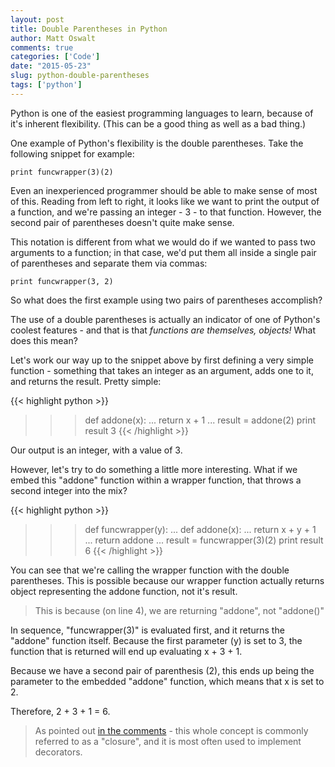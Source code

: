 ```yaml
---
layout: post
title: Double Parentheses in Python
author: Matt Oswalt
comments: true
categories: ['Code']
date: "2015-05-23"
slug: python-double-parentheses
tags: ['python']
---
```



Python is one of the easiest programming languages to learn, because of it's inherent flexibility. (This can be a good thing as well as a bad thing.)

One example of Python's flexibility is the double parentheses. Take the following snippet for example:

	print funcwrapper(3)(2)

Even an inexperienced programmer should be able to make sense of most of this. Reading from left to right, it looks like we want to print the output of a function, and we're passing an integer - 3 - to that function. However, the second pair of parentheses doesn't quite make sense.

This notation is different from what we would do if we wanted to pass two arguments to a function; in that case, we'd put them all inside a single pair of parentheses and separate them via commas:

	print funcwrapper(3, 2)

So what does the first example using two pairs of parentheses accomplish?

The use of a double parentheses is actually an indicator of one of Python's coolest features - and that is that _functions are themselves, objects!_ What does this mean?

Let's work our way up to the snippet above by first defining a very simple function - something that 
takes an integer as an argument, adds one to it, and returns the result. Pretty simple:

{{< highlight python >}}
>>> def addone(x):
...     return x + 1
...
>>> result = addone(2)
>>> print result
3
{{< /highlight >}}

Our output is an integer, with a value of 3.

However, let's try to do something a little more interesting. What if we embed this "addone" function within  a wrapper function, that throws a second integer into the mix?

{{< highlight python >}}
>>> def funcwrapper(y):
...     def addone(x):
...         return x + y + 1
...     return addone
...
>>> result = funcwrapper(3)(2)
>>> print result
6
{{< /highlight >}}

You can see that we're calling the wrapper function with the double parentheses. This is possible because our wrapper function actually returns object representing the addone function, not it's result.

> This is because (on line 4), we are returning "addone", not "addone()"

In sequence, "funcwrapper(3)" is evaluated first, and it returns the "addone" function itself. Because the first parameter (y) is set to 3, the function that is returned will end up evaluating x + 3 + 1.

Because we have a second pair of parenthesis (2), this ends up being the parameter to the embedded "addone" function, which means that x is set to 2.

Therefore, 2 + 3 + 1 = 6.

> As pointed out [in the comments](https://keepingitclassless.net/2015/05/python-double-parentheses/#comment-2069279567) - this whole concept is commonly referred to as a "closure", and it is most often used to implement decorators.